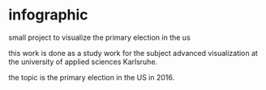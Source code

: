 # infographic
small project to visualize the primary election in the us

this work is done as a study work for the subject advanced visualization at the university of applied sciences Karlsruhe.

the topic is the primary election in the US in 2016. 
